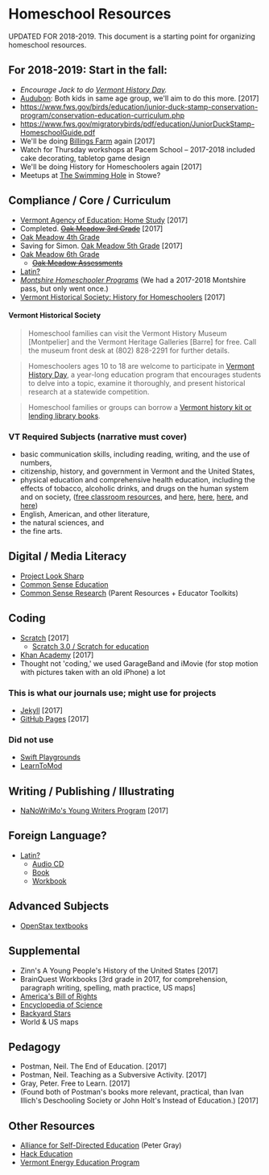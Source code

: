 # Homeschool Resources

UPDATED FOR 2018-2019. This document is a starting point for organizing homeschool resources.

## For 2018-2019: Start in the fall:

* *Encourage Jack to do [Vermont History Day](http://vermonthistory.org/educate/vermont-history-day).*
* [Audubon](http://vt.audubon.org/programs/homeschool-programs): Both kids in same age group, we'll aim to do this more. [2017]
* https://www.fws.gov/birds/education/junior-duck-stamp-conservation-program/conservation-education-curriculum.php
* https://www.fws.gov/migratorybirds/pdf/education/JuniorDuckStamp-HomeschoolGuide.pdf
* We'll be doing [Billings Farm](https://billingsfarm.org/education/homeschooler-days/) again [2017]
* Watch for Thursday workshops at Pacem School &ndash; 2017-2018 included cake decorating, tabletop game design
* We'll be doing History for Homeschoolers again [2017]
* Meetups at [The Swimming Hole](https://theswimmingholestowe.com/) in Stowe?

## Compliance / Core / Curriculum

* [Vermont Agency of Education: Home Study](http://education.vermont.gov/vermont-schools/school-operations/home-study) [2017]
* Completed. ~~[Oak Meadow 3rd Grade](http://www.oakmeadowbookstore.com/Third-Grade-c149/)~~ [2017]
* [Oak Meadow 4th Grade](http://www.oakmeadowbookstore.com/Fourth-Grade-c150/)
* Saving for Simon. [Oak Meadow 5th Grade](http://www.oakmeadowbookstore.com/Fifth-Grade-c151/) [2017]
* [Oak Meadow 6th Grade](http://www.oakmeadowbookstore.com/Sixth-Grade-c152/)
  * ~~[Oak Meadow Assessments](http://oakmeadow.com/buy-learning-assessments/)~~
* [Latin?](https://oakmeadow.com/news/courses/latin-i/)
* *[Montshire Homeschooler Programs](https://www.montshire.org/programs/list/category/homeschooler-programs)* (We had a 2017-2018 Montshire pass, but only went once.)
* [Vermont Historical Society: History for Homeschoolers](http://vermonthistory.org/educate/homeschool) [2017]

#### Vermont Historical Society

> Homeschool families can visit the Vermont History Museum [Montpelier] and the Vermont Heritage Galleries [Barre] for free. Call the museum front desk at (802) 828-2291 for further details.

> Homeschoolers ages 10 to 18 are welcome to participate in [Vermont History Day](http://vermonthistory.org/educate/vermont-history-day), a year-long education program that encourages students to delve into a topic, examine it thoroughly, and present historical research at a statewide competition.

> Homeschool families or groups can borrow a [Vermont history kit or lending library books](http://vermonthistory.org/educate/in-your-classroom).

### VT Required Subjects (narrative must cover)

* basic communication skills, including reading, writing, and the use of numbers,
* citizenship, history, and government in Vermont and the United States,
* physical education and comprehensive health education, including the effects of tobacco, alcoholic drinks, and drugs on the human system and on society, ([free classroom resources](https://teens.drugabuse.gov/teachers), and [here](https://teens.drugabuse.gov/national-drug-alcohol-facts-week/order-free-materials), [here](http://headsup.scholastic.com/teachers/collections/compilations-past-issues#annualcompilations), [here](http://headsup.scholastic.com/teachers/collections/student-activities-and-printable-worksheets), and [here](http://headsup.scholastic.com/sites/default/files/block/images/NIDA7_worksheet3.pdf))
* English, American, and other literature,
* the natural sciences, and
* the fine arts.

## Digital / Media Literacy

* [Project Look Sharp](https://www.projectlooksharp.org/?action=kits)
* [Common Sense Education](https://www.commonsense.org/education/)
* [Common Sense Research](https://www.commonsensemedia.org/research/news-and-americas-kids) (Parent Resources + Educator Toolkits)

## Coding

* [Scratch](http://scratch.mit.edu) [2017]
  * [Scratch 3.0 / Scratch for education](https://ww2.kqed.org/mindshift/2017/07/17/mits-scratch-program-is-evolving-for-greater-more-mobile-creativity/)
* [Khan Academy](https://www.khanacademy.org/) [2017]
* Thought not 'coding,' we used GarageBand and iMovie (for stop motion with pictures taken with an old iPhone) a lot

### This is what our journals use; might use for projects

* [Jekyll](http://jekyllrb.com) [2017]
* [GitHub Pages](https://pages.github.com/) [2017]

### Did not use

* [Swift Playgrounds](https://www.apple.com/swift/playgrounds/)
* [LearnToMod](https://www.learntomod.com/)

## Writing / Publishing / Illustrating

* [NaNoWriMo's Young Writers Program](https://ywp.nanowrimo.org/pages/writer-resources) [2017]

## Foreign Language?

* [Latin?](https://oakmeadow.com/news/courses/latin-i/)
  * [Audio CD](https://www.amazon.com/North-American-Cambridge-Latin-Course/dp/0521005027/ref=sr_1_1?ie=UTF8&qid=1526782388&sr=8-1&keywords=Cambridge+Latin+Course%3A+Unit+1+audio+cd)
  * [Book](https://www.amazon.com/Cambridge-Latin-Course-North-American/dp/0521004349)
  * [Workbook](https://www.amazon.com/Cambridge-Latin-Course-North-American/dp/0521004349)

## Advanced Subjects

* [OpenStax textbooks](https://openstax.org/subjects)

## Supplemental

* Zinn's A Young People's History of the United States [2017]
* BrainQuest Workbooks [3rd grade in 2017, for comprehension, paragraph writing, spelling, math practice, US maps]
* [America's Bill of Rights](http://www.bearpondbooks.com/book/9780062352309)
* [Encyclopedia of Science](http://www.bearpondbooks.com/book/9780756622206)
* [Backyard Stars](http://www.bearpondbooks.com/book/9781570541728)
* World & US maps

## Pedagogy

* Postman, Neil. The End of Education. [2017]
* Postman, Neil. Teaching as a Subversive Activity. [2017]
* Gray, Peter. Free to Learn. [2017]
* (Found both of Postman's books more relevant, practical, than Ivan Illich's Deschooling Society or John Holt's Instead of Education.) [2017]

## Other Resources

* [Alliance for Self-Directed Education](https://www.self-directed.org/) (Peter Gray)
* [Hack Education](http://hackeducation.com/)
* [Vermont Energy Education Program](http://veep.org/veep-programs/veep-curricula/)
